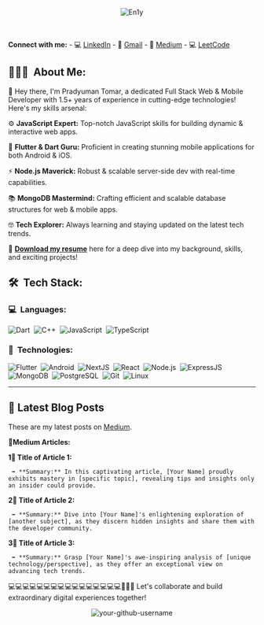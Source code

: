 <p align="center">
  <img src="https://github.com/pradyumantomar/pradyumantomar/assets/76039454/d557fb3c-c42e-4fea-8a19-cf3fb2d6e8f7" alt="En1y" />
</p>


<br>   </br> **Connect with me:** -    💻 [LinkedIn](https://www.linkedin.com/in/your-linkedin-profile/) -    📧 [Gmail](mailto:youremail@example.com) -    📝 [Medium](https://medium.com/@your-medium-username) -    💻 [LeetCode](https://leetcode.com/your-leetcode-profile/)





## 👨🏻‍💻 &nbsp;About Me:

👋 Hey there, I'm Pradyuman Tomar, a dedicated Full Stack Web & Mobile Developer with 1.5+ years of experience in cutting-edge technologies! Here's my skills arsenal:




⚙️ **JavaScript Expert:** Top-notch JavaScript skills for building dynamic & interactive web apps.





📱 **Flutter & Dart Guru:** Proficient in creating stunning mobile applications for both Android & iOS.

⚡ **Node.js Maverick:** Robust & scalable server-side dev with real-time capabilities.





📚 **MongoDB Mastermind:** Crafting efficient and scalable database structures for web & mobile apps.





🤓 **Tech Explorer:** Always learning and staying updated on the latest tech trends.


📃 **[Download my resume](https://brutusai.com/downloads)** here for a deep dive into my background, skills, and exciting projects!

## 🛠 &nbsp;Tech Stack:

### 💻 &nbsp;Languages:

![Dart](https://img.shields.io/badge/-Dart-05122A?style=flat&logo=dart)&nbsp;
![C++](https://img.shields.io/badge/-C++-05122A?style=flat&logo=C%2B%2B&logoColor=00599C)&nbsp;
![JavaScript](https://img.shields.io/badge/-JavaScript-05122A?style=flat&logo=javascript)&nbsp;
![TypeScript](https://img.shields.io/badge/-TypeScript-05122A?style=flat&logo=typescript)&nbsp;


### 🚀 &nbsp;Technologies:

![Flutter](https://img.shields.io/badge/-Flutter-05122A?style=flat&logo=flutter)&nbsp;
![Android](https://img.shields.io/badge/-android-05122A?style=flat&logo=android)&nbsp;
![NextJS](https://img.shields.io/badge/-NextJS-05122A?style=flat&logo=next.js)&nbsp;
![React](https://img.shields.io/badge/-React-05122A?style=flat&logo=react)&nbsp;
![Node.js](https://img.shields.io/badge/-Node.js-05122A?style=flat&logo=node.js)&nbsp;
![ExpressJS](https://img.shields.io/badge/-ExpressJS-05122A?style=flat&logo=express)&nbsp;
![MongoDB](https://img.shields.io/badge/-MongoDB-05122A?style=flat&logo=mongodb)&nbsp;
![PostgreSQL](https://img.shields.io/badge/-PostgreSQL-05122A?style=flat&logo=postgresql)&nbsp;
![Git](https://img.shields.io/badge/-Git-05122A?style=flat&logo=git)&nbsp;
![Linux](https://img.shields.io/badge/-Linux-05122A?style=flat&logo=linux)&nbsp;

<hr />

## 📝 Latest Blog Posts

These are my latest posts on [Medium](https://medium.com/@iampradyuman18).


📝**Medium Articles:**

**1️️️⃣ Title of Article 1:**

     ➡️ **Summary:** In this captivating article, [Your Name] proudly exhibits mastery in [specific topic], revealing tips and insights only an insider could provide.

**2️️️⃣ Title of Article 2:**

     ➡️ **Summary:** Dive into [Your Name]'s enlightening exploration of [another subject], as they discern hidden insights and share them with the developer community.

**3️️️⃣ Title of Article 3:**

     ➡️ **Summary:** Grasp [Your Name]'s awe-inspiring analysis of [unique technology/perspective], as they offer an exceptional view on advancing tech trends.











💻💻💻💻💻💻💻💻💻💻💻💻💻💻💻💻📱✨🚀 Let's collaborate and build extraordinary digital experiences together!

<p align="center">
<img src="https://komarev.com/ghpvc/?username=your-github-username" alt="your-github-username" />
</p>
